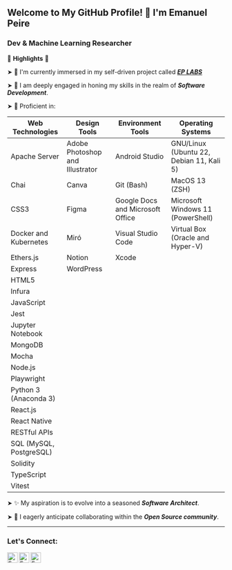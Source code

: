 ## Welcome to My GitHub Profile! 👋 I'm Emanuel Peire

### Dev & Machine Learning Researcher

🚀 **Highlights** 🚀

➤ 🔭 I'm currently immersed in my self-driven project called <a href="https://twitter.com/ep_labs"> ***EP LABS*** </a>

➤ 🌱 I am deeply engaged in honing my skills in the realm of ***Software Development***.

➤ 🧠 Proficient in:

| **Web Technologies**         | **Design Tools**                         | **Environment Tools**                  | **Operating Systems**                        |
|-----------------------------|------------------------------------------|---------------------------------------|--------------------------------------------|
| Apache Server               | Adobe Photoshop and Illustrator         | Android Studio                        | GNU/Linux (Ubuntu 22, Debian 11, Kali 5)    |
| Chai                        | Canva                                    | Git (Bash)                            | MacOS 13 (ZSH)                            |
| CSS3                        | Figma                                    | Google Docs and Microsoft Office     | Microsoft Windows 11 (PowerShell)         |
| Docker and Kubernetes      | Miró                                     | Visual Studio Code                   | Virtual Box (Oracle and Hyper-V)         |
| Ethers.js                   | Notion                                   | Xcode                                 |                                            |
| Express                     | WordPress                                |                                       |                                            |
| HTML5                       |                                          |                                       |                                            |
| Infura                      |                                          |                                       |                                            |
| JavaScript                  |                                          |                                       |                                            |
| Jest                        |                                          |                                       |                                            |
| Jupyter Notebook           |                                          |                                       |                                            |
| MongoDB                     |                                          |                                       |                                            |
| Mocha                       |                                          |                                       |                                            |
| Node.js                     |                                          |                                       |                                            |
| Playwright                  |                                          |                                       |                                            |
| Python 3 (Anaconda 3)       |                                          |                                       |                                            |
| React.js                    |                                          |                                       |                                            |
| React Native                |                                          |                                       |                                            |
| RESTful APIs                |                                          |                                       |                                            |
| SQL (MySQL, PostgreSQL)     |                                          |                                       |                                            |
| Solidity                    |                                          |                                       |                                            |
| TypeScript                  |                                          |                                       |                                            |
| Vitest                      |                                          |                                       |                                            |


➤ ✨ My aspiration is to evolve into a seasoned ***Software Architect***.

➤ 👯 I eagerly anticipate collaborating within the ***Open Source community***.

---

### Let's Connect:

<a href="https://www.linkedin.com/in/emanuelpeire/">
<img align="left" alt="Emanuel Peire LinkedIN" width="24px" src="https://icongr.am/fontawesome/linkedin.svg?size=128&color=70c8ff" />
</a>
<a href="https://www.twitter.com/emapeire/">
<img align="left" alt="Emanuel Peire Twitter" width="24px" src="https://icongr.am/fontawesome/twitter.svg?size=128&color=70c8ff" />
</a>
<a href="https://www.instagram.com/emapeire/">
<img align="left" alt="Emanuel Peire Instagram" width="24px" src="https://icongr.am/fontawesome/instagram.svg?size=128&color=70c8ff" />
</a>
